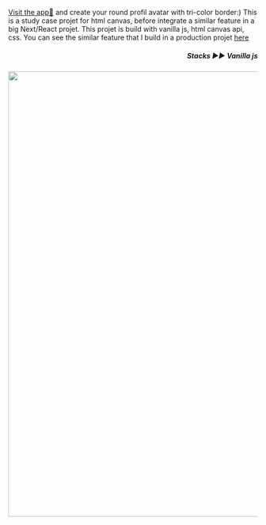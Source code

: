 [Visit the app👀](https://yiyi41.github.io/html-canvas-pratice/) and create your round profil avatar with tri-color border:)
This is a study case projet for html canvas, before integrate a similar feature in a big Next/React projet. This projet is build with vanilla js, html canvas api, css. You can see the similar feature that I build in a production projet [here](https://web-atrio.com/SSII/a-propos/ressources-graphiques)

*<h5 align="right">Stacks ▶︎▶︎ Vanilla js</h5>*

<p align="center" >
<img align="center" width="900" src="https://res.cloudinary.com/dps4zteie/image/upload/v1691502942/Capture_d_e%CC%81cran_2023-08-08_a%CC%80_15.54.32_gmupij.png"/>
</p> 
